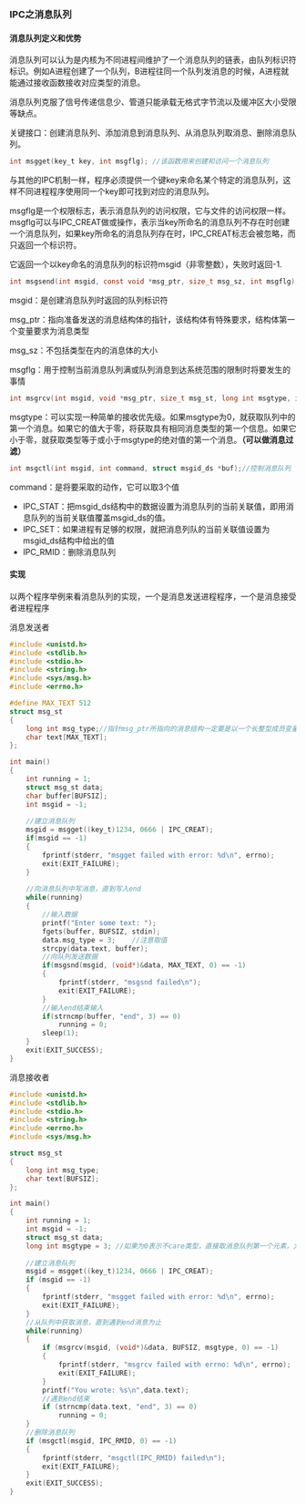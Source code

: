 ### IPC之消息队列

#### 消息队列定义和优势

消息队列可以认为是内核为不同进程间维护了一个消息队列的链表，由队列标识符标识。例如A进程创建了一个队列，B进程往同一个队列发消息的时候，A进程就能通过接收函数接收对应类型的消息。

消息队列克服了信号传递信息少、管道只能承载无格式字节流以及缓冲区大小受限等缺点。


关键接口：创建消息队列、添加消息到消息队列、从消息队列取消息、删除消息队列。

```c
int msgget(key_t key, int msgflg); //该函数用来创建和访问一个消息队列
```

与其他的IPC机制一样，程序必须提供一个键key来命名某个特定的消息队列，这样不同进程程序使用同一个key即可找到对应的消息队列。

msgflg是一个权限标志，表示消息队列的访问权限，它与文件的访问权限一样。msgflg可以与IPC_CREAT做或操作，表示当key所命名的消息队列不存在时创建一个消息队列，如果key所命名的消息队列存在时，IPC_CREAT标志会被忽略，而只返回一个标识符。

它返回一个以key命名的消息队列的标识符msgid（非零整数），失败时返回-1.



```c
int msgsend(int msgid, const void *msg_ptr, size_t msg_sz, int msgflg); //添加到消息队列中
```

msgid：是创建消息队列时返回的队列标识符

msg_ptr：指向准备发送的消息结构体的指针，该结构体有特殊要求，结构体第一个变量要求为消息类型

msg_sz：不包括类型在内的消息体的大小

msgflg：用于控制当前消息队列满或队列消息到达系统范围的限制时将要发生的事情



```c
int msgrcv(int msgid, void *msg_ptr, size_t msg_st, long int msgtype, int msgflg);//从消息队列获取消息
```

msgtype：可以实现一种简单的接收优先级。如果msgtype为0，就获取队列中的第一个消息。如果它的值大于零，将获取具有相同消息类型的第一个信息。如果它小于零，就获取类型等于或小于msgtype的绝对值的第一个消息。**（可以做消息过滤）**



```c
int msgctl(int msgid, int command, struct msgid_ds *buf);//控制消息队列
```

command：是将要采取的动作，它可以取3个值

- IPC_STAT：把msgid_ds结构中的数据设置为消息队列的当前关联值，即用消息队列的当前关联值覆盖msgid_ds的值。
- IPC_SET：如果进程有足够的权限，就把消息列队的当前关联值设置为msgid_ds结构中给出的值
- IPC_RMID：删除消息队列

#### 实现

以两个程序举例来看消息队列的实现，一个是消息发送进程程序，一个是消息接受者进程程序

消息发送者

```c
#include <unistd.h>
#include <stdlib.h>
#include <stdio.h>
#include <string.h>
#include <sys/msg.h>
#include <errno.h>

#define MAX_TEXT 512
struct msg_st
{
    long int msg_type;//指针msg_ptr所指向的消息结构一定要是以一个长整型成员变量开始的结构体，接收函数将用这个成员来确定消息的类型
    char text[MAX_TEXT];
};

int main()
{
    int running = 1;
    struct msg_st data;
    char buffer[BUFSIZ];
    int msgid = -1;
    
    //建立消息队列
    msgid = msgget((key_t)1234, 0666 | IPC_CREAT);
    if(msgid == -1)
    {
        fprintf(stderr, "msgget failed with error: %d\n", errno);
        exit(EXIT_FAILURE);
    }
    
    //向消息队列中写消息，直到写入end
    while(running)
    {
        //输入数据
        printf("Enter some text: ");
        fgets(buffer, BUFSIZ, stdin);
        data.msg_type = 3;    //注意取值
        strcpy(data.text, buffer);
        //向队列发送数据
        if(msgsnd(msgid, (void*)&data, MAX_TEXT, 0) == -1)
        {
            fprintf(stderr, "msgsnd failed\n");
            exit(EXIT_FAILURE);
        }
        //输入end结束输入
        if(strncmp(buffer, "end", 3) == 0)
            running = 0;
        sleep(1);
    }
    exit(EXIT_SUCCESS);
}

```



消息接收者

```c
#include <unistd.h>
#include <stdlib.h>
#include <stdio.h>
#include <string.h>
#include <errno.h>
#include <sys/msg.h>

struct msg_st
{
    long int msg_type;
    char text[BUFSIZ];
};

int main()
{
    int running = 1;
    int msgid = -1;
    struct msg_st data;
    long int msgtype = 3; //如果为0表示不care类型，直接取消息队列第一个元素，大于0则表明要从消息队列取和msgtype对应的消息体
    
    //建立消息队列
    msgid = msgget((key_t)1234, 0666 | IPC_CREAT);
    if (msgid == -1)
    {
        fprintf(stderr, "msgget failed with error: %d\n", errno);
        exit(EXIT_FAILURE);
    }
    //从队列中获取消息，直到遇到end消息为止
    while(running)
    {
        if (msgrcv(msgid, (void*)&data, BUFSIZ, msgtype, 0) == -1)
        {
            fprintf(stderr, "msgrcv failed with errno: %d\n", errno);
            exit(EXIT_FAILURE);
        }
        printf("You wrote: %s\n",data.text);
        //遇到end结束
        if (strncmp(data.text, "end", 3) == 0)
            running = 0;
    }
    //删除消息队列
    if (msgctl(msgid, IPC_RMID, 0) == -1)
    {
        fprintf(stderr, "msgctl(IPC_RMID) failed\n");
        exit(EXIT_FAILURE);
    }
    exit(EXIT_SUCCESS);
}
```
